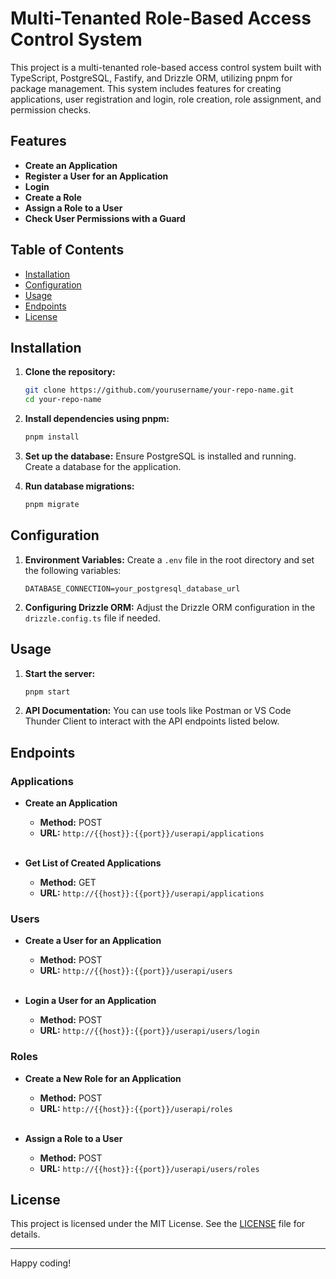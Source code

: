 # Multi-Tenanted Role-Based Access Control System

This project is a multi-tenanted role-based access control system built with TypeScript, PostgreSQL, Fastify, and Drizzle ORM, utilizing pnpm for package management. This system includes features for creating applications, user registration and login, role creation, role assignment, and permission checks.

## Features

- **Create an Application**
- **Register a User for an Application**
- **Login**
- **Create a Role**
- **Assign a Role to a User**
- **Check User Permissions with a Guard**

## Table of Contents

- [Installation](#installation)
- [Configuration](#configuration)
- [Usage](#usage)
- [Endpoints](#endpoints)
- [License](#license)

## Installation

1. **Clone the repository:**
    ```bash
    git clone https://github.com/yourusername/your-repo-name.git
    cd your-repo-name
    ```

2. **Install dependencies using pnpm:**
    ```bash
    pnpm install
    ```

3. **Set up the database:**
    Ensure PostgreSQL is installed and running. Create a database for the application.

4. **Run database migrations:**
    ```bash
    pnpm migrate
    ```

## Configuration

1. **Environment Variables:**
    Create a `.env` file in the root directory and set the following variables:
    ```env
    DATABASE_CONNECTION=your_postgresql_database_url
    ```

2. **Configuring Drizzle ORM:**
    Adjust the Drizzle ORM configuration in the `drizzle.config.ts` file if needed.

## Usage

1. **Start the server:**
    ```bash
    pnpm start
    ```

2. **API Documentation:**
    You can use tools like Postman or VS Code Thunder Client to interact with the API endpoints listed below.

## Endpoints

### Applications

- **Create an Application**
    - **Method:** POST
    - **URL:** `http://{{host}}:{{port}}/userapi/applications`

    <br>
- **Get List of Created Applications**
    - **Method:** GET
    - **URL:** `http://{{host}}:{{port}}/userapi/applications`

### Users

- **Create a User for an Application**
    - **Method:** POST
    - **URL:** `http://{{host}}:{{port}}/userapi/users`

    <br>
- **Login a User for an Application**
    - **Method:** POST
    - **URL:** `http://{{host}}:{{port}}/userapi/users/login`

### Roles

- **Create a New Role for an Application**
    - **Method:** POST
    - **URL:** `http://{{host}}:{{port}}/userapi/roles`

    <br>
- **Assign a Role to a User**
    - **Method:** POST
    - **URL:** `http://{{host}}:{{port}}/userapi/users/roles`

## License

This project is licensed under the MIT License. See the [LICENSE](LICENSE) file for details.

---


Happy coding!


 

